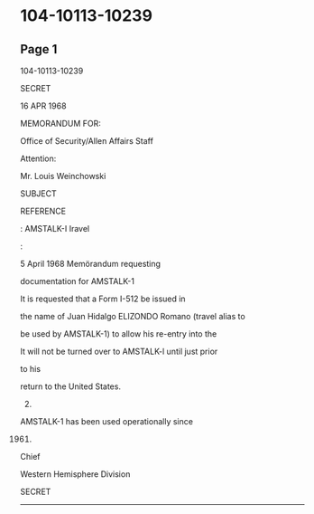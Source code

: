 # 104-10113-10239

## Page 1

104-10113-10239

SECRET

16 APR 1968

MEMORANDUM FOR:

Office of Security/Allen Affairs Staff

Attention:

Mr. Louis Weinchowski

SUBJECT

REFERENCE

: AMSTALK-I Iravel

:

5 April 1968 Memörandum requesting

documentation for AMSTALK-1

It is requested that a Form I-512 be issued in

the name of Juan Hidalgo ELIZONDO Romano (travel alias to

be used by AMSTALK-1) to allow his re-entry into the

It will not be turned over to AMSTALK-l until just prior

to his

return to the United States.

2.

AMSTALK-1 has been used operationally since

1961.

Chief

Western Hemisphere Division

SECRET

---

